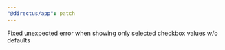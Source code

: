 ```yaml
---
"@directus/app": patch
---
```


Fixed unexpected error when showing only selected checkbox values w/o defaults
